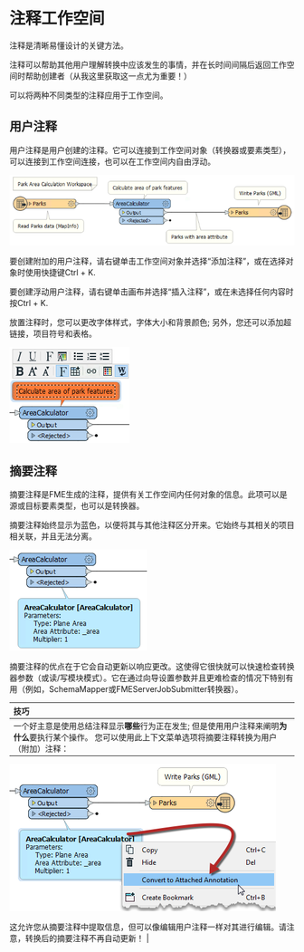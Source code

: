 # 注释工作空间

注释是清晰易懂设计的关键方法。

注释可以帮助其他用户理解转换中应该发生的事情，并在长时间间隔后返回工作空间时帮助创建者（从我这里获取这一点尤为重要！）

可以将两种不同类型的注释应用于工作空间。

## 用户注释

用户注释是用户创建的注释。它可以连接到工作空间对象（转换器或要素类型），可以连接到工作空间连接，也可以在工作空间内自由浮动。

![](./Images/Img5.036.UserAnnotation.png)

要创建附加的用户注释，请右键单击工作空间对象并选择“添加注释”，或在选择对象时使用快捷键Ctrl + K.

要创建浮动用户注释，请右键单击画布并选择“插入注释”，或在未选择任何内容时按Ctrl + K.

放置注释时，您可以更改字体样式，字体大小和背景颜色; 另外，您还可以添加超链接，项目符号和表格。

![](./Images/Img5.037.UserAnnotationOptions.png)



## 摘要注释

摘要注释是FME生成的注释，提供有关工作空间内任何对象的信息。此项可以是源或目标要素类型，也可以是转换器。

摘要注释始终显示为蓝色，以便将其与其他注释区分开来。它始终与其相关的项目相关联，并且无法分离。

![](./Images/Img5.038.SummaryAnnotation.png)

摘要注释的优点在于它会自动更新以响应更改。这使得它很快就可以快速检查转换器参数（或读/写模块模式）。它在通过向导设置参数并且更难检查的情况下特别有用（例如，SchemaMapper或FMEServerJobSubmitter转换器）。

|  技巧 |
| :--- |
|  一个好主意是使用总结注释显示**哪些**行为正在发生; 但是使用用户注释来阐明**为什么**要执行某个操作。  您可以使用此上下文菜单选项将摘要注释转换为用户（附加）注释：  
![](./Images/Img5.039.SummaryAnnotationConversion.png)  

这允许您从摘要注释中提取信息，但可以像编辑用户注释一样对其进行编辑。请注意，转换后的摘要注释不再自动更新！ |
